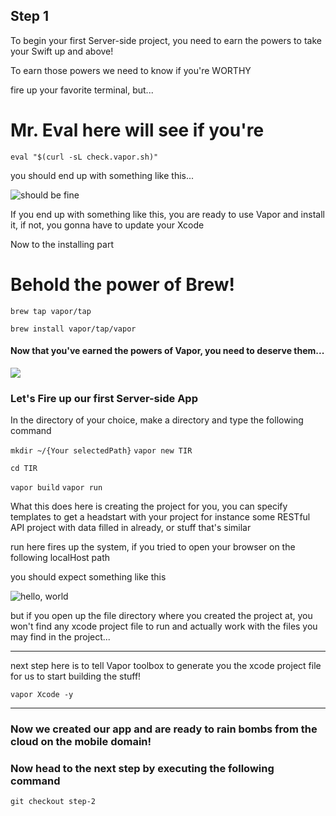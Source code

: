 ## Step 1

To begin your first Server-side project, you need to earn the powers to take your Swift up and above!

To earn those powers we need to know if you're WORTHY

fire up your favorite terminal, but...



# Mr. Eval here will see if you're

`eval "$(curl -sL check.vapor.sh)"`

you should end up with something like this...

![should be fine](https://github.com/ARamy23/Today-I-Read/blob/step-1/checkpoint.png)



If you end up with something like this, you are ready to use Vapor and install it, if not, you gonna have to update your Xcode



Now to the installing part



# Behold the power of Brew!



`brew tap vapor/tap`

`brew install vapor/tap/vapor`



#### Now that you've earned the powers of Vapor, you need to deserve them...



![](https://github.com/ARamy23/Today-I-Read/blob/step-1/great%20powers%2C%20great%20responsibilities.png)



### Let's Fire up our first Server-side App



In the directory of your choice, make a directory and type the following command

`mkdir ~/{Your selectedPath}`
`vapor new TIR` 

`cd TIR`

`vapor build`
`vapor run`


What this does here is creating the project for you, you can specify templates to get a headstart with your project for instance some RESTful API project with data filled in already, or stuff that's similar

run here fires up the system, if you tried to open your browser on the following localHost path

you should expect something like this

![hello, world](https://github.com/ARamy23/Today-I-Read/blob/step-1/hello%2C%20world!.png)

but if you open up the file directory where you created the project at, 
you won't find any xcode project file to run and actually work with the files you may find in the project...

------


next step here is to tell Vapor toolbox to generate you the xcode project file for us to start building the stuff!

`vapor Xcode -y`

------



### Now we created our app and are ready to rain bombs from the cloud on the mobile domain!

### Now head to the next step by executing the following command

`git checkout step-2`

